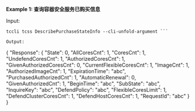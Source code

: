 **Example 1: 查询容器安全服务已购买信息**



Input: 

```
tccli tcss DescribePurchaseStateInfo --cli-unfold-argument ```

Output: 
```
{
    "Response": {
        "State": 0,
        "AllCoresCnt": 1,
        "CoresCnt": 1,
        "UndefendCoresCnt": 1,
        "AuthorizedCoresCnt": 1,
        "GivenAuthorizedCoresCnt": 0,
        "CurrentFlexibleCoresCnt": 1,
        "ImageCnt": 1,
        "AuthorizedImageCnt": 1,
        "ExpirationTime": "abc",
        "PurchasedAuthorizedCnt": 1,
        "AutomaticRenewal": 0,
        "GivenAuthorizedCnt": 1,
        "BeginTime": "abc",
        "SubState": "abc",
        "InquireKey": "abc",
        "DefendPolicy": "abc",
        "FlexibleCoresLimit": 1,
        "DefendClusterCoresCnt": 1,
        "DefendHostCoresCnt": 1,
        "RequestId": "abc"
    }
}
```

